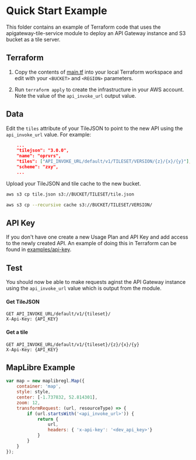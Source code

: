 # Quick Start Example

This folder contains an example of Terraform code that uses the apigateway-tile-service module to deploy an API Gateway instance and S3 bucket as a tile server.

## Terraform

1. Copy the contents of [main.tf](https://github.com/addresscloud/terraform-aws-tile-service/blob/main/examples/quickstart/main.tf) into your local Terraform workspace and edit with your `<BUCKET>` and `<REGION>` parameters.

1. Run `terraform apply` to create the infrastructure in your AWS account. Note the value of the `api_invoke_url` output value.

## Data

Edit the `tiles` attribute of your TileJSON to point to the new API using the `api_invoke_url` value. For example:

```json
    ...
	"tilejson": "3.0.0",
	"name": "oprvrs",
	"tiles": ["API_INVOKE_URL/default/v1/TILESET/VERSION/{z}/{x}/{y}"],
	"scheme": "zxy",
    ...
```

Upload your TileJSON and tile cache to the new bucket. 

```sh
aws s3 cp tile.json s3://BUCKET/TILESET/tile.json
```

```sh
aws s3 cp --recursive cache s3://BUCKET/TILESET/VERSION/
```

## API Key

If you don't have one create a new Usage Plan and API Key and add access to the newly created API. An example of doing this in Terraform can be found in [examples/api-key](../examples/api-key).

## Test

You should now be able to make requests aginst the API Gateway instance using the `api_invoke_url` value which is output from the module.

#### **Get TileJSON**
```http
GET API_INVOKE_URL/default/v1/{tileset}/
X-Api-Key: {API_KEY}
```

#### **Get a tile**
```http
GET API_INVOKE_URL/default/v1/{tileset}/{z}/{x}/{y}
X-Api-Key: {API_KEY}
```

## MapLibre Example

```js
var map = new maplibregl.Map({
    container: 'map',
    style: style,
    center: [-1.737832, 52.814301],
    zoom: 12,
    transformRequest: (url, resourceType) => {
        if (url.startsWith('<api_invoke_url>')) {
            return {
                url,
                headers: { 'x-api-key': '<dev_api_key>'}
            }
        }
    }
});
```

